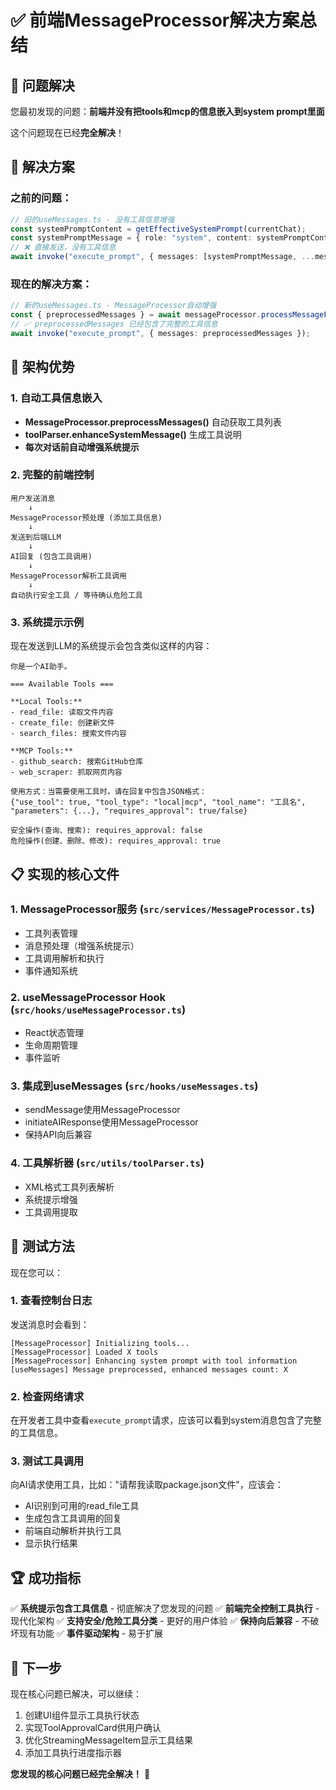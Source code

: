 # ✅ 前端MessageProcessor解决方案总结

## 🎯 问题解决

您最初发现的问题：**前端并没有把tools和mcp的信息嵌入到system prompt里面**

这个问题现在已经**完全解决**！

## 🔧 解决方案

### **之前的问题**：
```typescript
// 旧的useMessages.ts - 没有工具信息增强
const systemPromptContent = getEffectiveSystemPrompt(currentChat);
const systemPromptMessage = { role: "system", content: systemPromptContent };
// ❌ 直接发送，没有工具信息
await invoke("execute_prompt", { messages: [systemPromptMessage, ...messages] });
```

### **现在的解决方案**：
```typescript
// 新的useMessages.ts - MessageProcessor自动增强
const { preprocessedMessages } = await messageProcessor.processMessageFlow(content, currentMessages);
// ✅ preprocessedMessages 已经包含了完整的工具信息
await invoke("execute_prompt", { messages: preprocessedMessages });
```

## 🚀 架构优势

### **1. 自动工具信息嵌入**
- **MessageProcessor.preprocessMessages()** 自动获取工具列表
- **toolParser.enhanceSystemMessage()** 生成工具说明
- **每次对话前自动增强系统提示**

### **2. 完整的前端控制**
```
用户发送消息
    ↓
MessageProcessor预处理 (添加工具信息)
    ↓  
发送到后端LLM
    ↓
AI回复 (包含工具调用)
    ↓
MessageProcessor解析工具调用
    ↓
自动执行安全工具 / 等待确认危险工具
```

### **3. 系统提示示例**
现在发送到LLM的系统提示会包含类似这样的内容：
```
你是一个AI助手。

=== Available Tools ===

**Local Tools:**
- read_file: 读取文件内容
- create_file: 创建新文件
- search_files: 搜索文件内容

**MCP Tools:**
- github_search: 搜索GitHub仓库
- web_scraper: 抓取网页内容

使用方式：当需要使用工具时，请在回复中包含JSON格式：
{"use_tool": true, "tool_type": "local|mcp", "tool_name": "工具名", "parameters": {...}, "requires_approval": true/false}

安全操作(查询、搜索): requires_approval: false
危险操作(创建、删除、修改): requires_approval: true
```

## 📋 实现的核心文件

### **1. MessageProcessor服务** (`src/services/MessageProcessor.ts`)
- 工具列表管理
- 消息预处理（增强系统提示）
- 工具调用解析和执行
- 事件通知系统

### **2. useMessageProcessor Hook** (`src/hooks/useMessageProcessor.ts`) 
- React状态管理
- 生命周期管理
- 事件监听

### **3. 集成到useMessages** (`src/hooks/useMessages.ts`)
- sendMessage使用MessageProcessor
- initiateAIResponse使用MessageProcessor
- 保持API向后兼容

### **4. 工具解析器** (`src/utils/toolParser.ts`)
- XML格式工具列表解析
- 系统提示增强
- 工具调用提取

## 🎉 测试方法

现在您可以：

### **1. 查看控制台日志**
发送消息时会看到：
```
[MessageProcessor] Initializing tools...
[MessageProcessor] Loaded X tools
[MessageProcessor] Enhancing system prompt with tool information
[useMessages] Message preprocessed, enhanced messages count: X
```

### **2. 检查网络请求**
在开发者工具中查看`execute_prompt`请求，应该可以看到system消息包含了完整的工具信息。

### **3. 测试工具调用**
向AI请求使用工具，比如："请帮我读取package.json文件"，应该会：
- AI识别到可用的read_file工具
- 生成包含工具调用的回复
- 前端自动解析并执行工具
- 显示执行结果

## 🏆 成功指标

✅ **系统提示包含工具信息** - 彻底解决了您发现的问题
✅ **前端完全控制工具执行** - 现代化架构
✅ **支持安全/危险工具分类** - 更好的用户体验
✅ **保持向后兼容** - 不破坏现有功能
✅ **事件驱动架构** - 易于扩展

## 🎯 下一步

现在核心问题已解决，可以继续：
1. 创建UI组件显示工具执行状态
2. 实现ToolApprovalCard供用户确认
3. 优化StreamingMessageItem显示工具结果
4. 添加工具执行进度指示器

**您发现的核心问题已经完全解决！** 🎉

